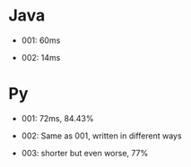 # Java

+ 001: 60ms

+ 002: 14ms

# Py

+ 001: 72ms, 84.43%

+ 002: Same as 001, written in different ways

+ 003: shorter but even worse, 77%


